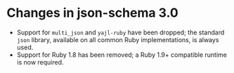 # Changes in json-schema 3.0

* Support for `multi_json` and `yajl-ruby` have been dropped; the standard `json` library,
  available on all common Ruby implementations, is always used.
* Support for Ruby 1.8 has been removed; a Ruby 1.9+ compatible runtime is now required.
